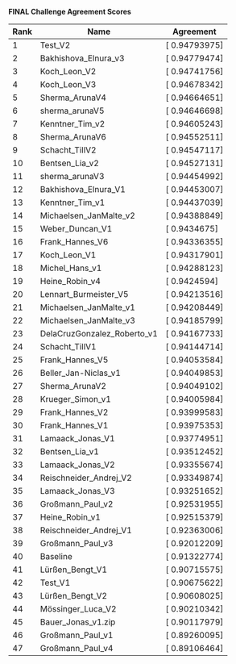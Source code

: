**FINAL Challenge Agreement Scores**



|Rank|Name|Agreement|
|----|-----|---|
|1|Test_V2|[ 0.94793975]|
|2|Bakhishova_Elnura_v3|[ 0.94779474]|
|3|Koch_Leon_V2|[ 0.94741756]|
|4|Koch_Leon_V3|[ 0.94678342]|
|5|Sherma_ArunaV4|[ 0.94664651]|
|6|sherma_arunaV5|[ 0.94646698]|
|7|Kenntner_Tim_v2|[ 0.94605243]|
|8|Sherma_ArunaV6|[ 0.94552511]|
|9|Schacht_TillV2|[ 0.94547117]|
|10|Bentsen_Lia_v2|[ 0.94527131]|
|11|sherma_arunaV3|[ 0.94454992]|
|12|Bakhishova_Elnura_V1|[ 0.94453007]|
|13|Kenntner_Tim_v1|[ 0.94437039]|
|14|Michaelsen_JanMalte_v2|[ 0.94388849]|
|15|Weber_Duncan_V1|[ 0.9434675]|
|16|Frank_Hannes_V6|[ 0.94336355]|
|17|Koch_Leon_V1|[ 0.94317901]|
|18|Michel_Hans_v1|[ 0.94288123]|
|19|Heine_Robin_v4|[ 0.9424594]|
|20|Lennart_Burmeister_V5|[ 0.94213516]|
|21|Michaelsen_JanMalte_v1|[ 0.94208449]|
|22|Michaelsen_JanMalte_v3|[ 0.94185799]|
|23|DelaCruzGonzalez_Roberto_v1|[ 0.94167733]|
|24|Schacht_TillV1|[ 0.94144714]|
|25|Frank_Hannes_V5|[ 0.94053584]|
|26|Beller_Jan-Niclas_v1|[ 0.94049853]|
|27|Sherma_ArunaV2|[ 0.94049102]|
|28|Krueger_Simon_v1|[ 0.94005984]|
|29|Frank_Hannes_V2|[ 0.93999583]|
|30|Frank_Hannes_V1|[ 0.93975353]|
|31|Lamaack_Jonas_V1|[ 0.93774951]|
|32|Bentsen_Lia_v1|[ 0.93512452]|
|33|Lamaack_Jonas_V2|[ 0.93355674]|
|34|Reischneider_Andrej_V2|[ 0.93349874]|
|35|Lamaack_Jonas_V3|[ 0.93251652]|
|36|Großmann_Paul_v2|[ 0.92531955]|
|37|Heine_Robin_v1|[ 0.92515379]|
|38|Reischneider_Andrej_V1|[ 0.92363006]|
|39|Großmann_Paul_v3|[ 0.92012209]|
|40|Baseline|[ 0.91322774]|
|41|Lürßen_Bengt_V1|[ 0.90715575]|
|42|Test_V1|[ 0.90675622]|
|43|Lürßen_Bengt_V2|[ 0.90608025]|
|44|Mössinger_Luca_V2|[ 0.90210342]|
|45|Bauer_Jonas_v1.zip|[ 0.90117979]|
|46|Großmann_Paul_v1|[ 0.89260095]|
|47|Großmann_Paul_v4|[ 0.89106464]|

